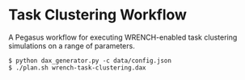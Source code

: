 # Task Clustering Workflow

A Pegasus workflow for executing WRENCH-enabled task clustering simulations on a range of parameters.

```
$ python dax_generator.py -c data/config.json
$ ./plan.sh wrench-task-clustering.dax
```


